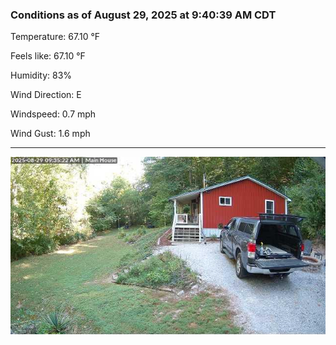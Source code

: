 ### Conditions as of August 29, 2025 at 9:40:39 AM CDT 

Temperature: 67.10 &deg;F

Feels like: 67.10 &deg;F

Humidity: 83%

Wind Direction: E

Windspeed: 0.7 mph

Wind Gust: 1.6 mph

---

<img src="./images/latest.jpeg"/>

